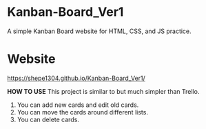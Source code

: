 # Kanban-Board_Ver1
A simple Kanban Board website for HTML, CSS, and JS practice.

# Website
https://shepe1304.github.io/Kanban-Board_Ver1/

**HOW TO USE**
This project is similar to but much simpler than Trello.
1. You can add new cards and edit old cards.
2. You can move the cards around different lists.
3. You can delete cards.
